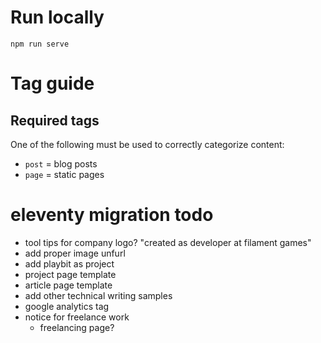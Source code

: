 # Run locally

`npm run serve`

# Tag guide

## Required tags

One of the following must be used to correctly categorize content:

* `post` = blog posts
* `page` = static pages

# eleventy migration todo
- tool tips for company logo? "created as developer at filament games"
- add proper image unfurl
- add playbit as project
- project page template
- article page template
- add other technical writing samples
- google analytics tag
- notice for freelance work
  - freelancing page?